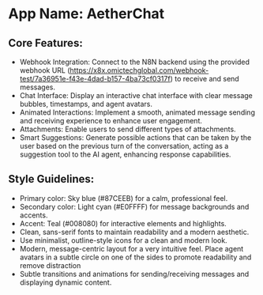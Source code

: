 # **App Name**: AetherChat

## Core Features:

- Webhook Integration: Connect to the N8N backend using the provided webhook URL (https://x8x.omictechglobal.com/webhook-test/7a36951e-f43e-4dad-b157-4ba73cf0317f) to receive and send messages.
- Chat Interface: Display an interactive chat interface with clear message bubbles, timestamps, and agent avatars.
- Animated Interactions: Implement a smooth, animated message sending and receiving experience to enhance user engagement.
- Attachments: Enable users to send different types of attachments.
- Smart Suggestions: Generate possible actions that can be taken by the user based on the previous turn of the conversation, acting as a suggestion tool to the AI agent, enhancing response capabilities.

## Style Guidelines:

- Primary color: Sky blue (#87CEEB) for a calm, professional feel.
- Secondary color: Light cyan (#E0FFFF) for message backgrounds and accents.
- Accent: Teal (#008080) for interactive elements and highlights.
- Clean, sans-serif fonts to maintain readability and a modern aesthetic.
- Use minimalist, outline-style icons for a clean and modern look.
- Modern, message-centric layout for a very intuitive feel. Place agent avatars in a subtle circle on one of the sides to promote readability and remove distraction
- Subtle transitions and animations for sending/receiving messages and displaying dynamic content.